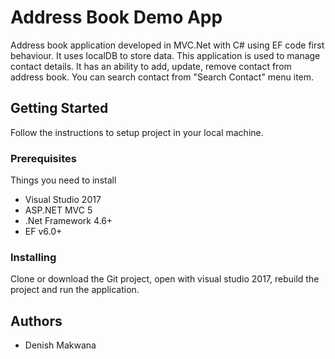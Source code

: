 # Address Book Demo App
Address book application developed in MVC.Net with C# using EF code first behaviour. It uses localDB to store data. 
This application is used to manage contact details. It has an ability to add, update, remove contact from address book. 
You can search contact from "Search Contact" menu item.

## Getting Started
Follow the instructions to setup project in your local machine.

### Prerequisites
Things you need to install

* Visual Studio 2017
* ASP.NET MVC 5
* .Net Framework 4.6+
* EF v6.0+

### Installing

Clone or download the Git project, open with visual studio 2017, rebuild the project and run the application. 

## Authors

* Denish Makwana
